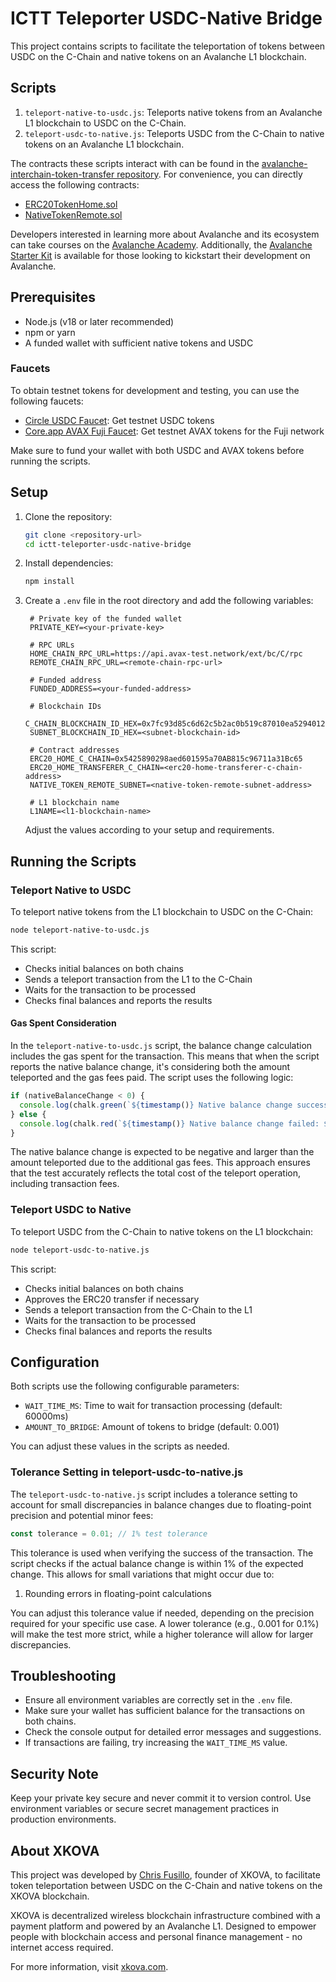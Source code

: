 # ICTT Teleporter USDC-Native Bridge

This project contains scripts to facilitate the teleportation of tokens between USDC on the C-Chain and native tokens on an Avalanche L1 blockchain.

## Scripts

1. `teleport-native-to-usdc.js`: Teleports native tokens from an Avalanche L1 blockchain to USDC on the C-Chain.
2. `teleport-usdc-to-native.js`: Teleports USDC from the C-Chain to native tokens on an Avalanche L1 blockchain.

The contracts these scripts interact with can be found in the [avalanche-interchain-token-transfer repository](https://github.com/ava-labs/avalanche-interchain-token-transfer). For convenience, you can directly access the following contracts:

- [ERC20TokenHome.sol](https://github.com/ava-labs/avalanche-interchain-token-transfer/blob/main/contracts/src/TokenHome/ERC20TokenHome.sol)
- [NativeTokenRemote.sol](https://github.com/ava-labs/avalanche-interchain-token-transfer/blob/main/contracts/src/TokenRemote/NativeTokenRemote.sol)

Developers interested in learning more about Avalanche and its ecosystem can take courses on the [Avalanche Academy](https://academy.avax.network/). Additionally, the [Avalanche Starter Kit](https://github.com/ava-labs/avalanche-starter-kit) is available for those looking to kickstart their development on Avalanche.

## Prerequisites

- Node.js (v18 or later recommended)
- npm or yarn
- A funded wallet with sufficient native tokens and USDC

### Faucets

To obtain testnet tokens for development and testing, you can use the following faucets:

- [Circle USDC Faucet](https://faucet.circle.com/): Get testnet USDC tokens
- [Core.app AVAX Fuji Faucet](https://core.app/tools/testnet-faucet/?subnet=c&token=c): Get testnet AVAX tokens for the Fuji network

Make sure to fund your wallet with both USDC and AVAX tokens before running the scripts.

## Setup

1. Clone the repository:

   ```sh
   git clone <repository-url>
   cd ictt-teleporter-usdc-native-bridge
   ```

2. Install dependencies:

   ```sh
   npm install
   ```

3. Create a `.env` file in the root directory and add the following variables:

   ```env
    # Private key of the funded wallet
    PRIVATE_KEY=<your-private-key>

    # RPC URLs
    HOME_CHAIN_RPC_URL=https://api.avax-test.network/ext/bc/C/rpc
    REMOTE_CHAIN_RPC_URL=<remote-chain-rpc-url>

    # Funded address
    FUNDED_ADDRESS=<your-funded-address>

    # Blockchain IDs
    C_CHAIN_BLOCKCHAIN_ID_HEX=0x7fc93d85c6d62c5b2ac0b519c87010ea5294012d1e407030d6acd0021cac10d5
    SUBNET_BLOCKCHAIN_ID_HEX=<subnet-blockchain-id>

    # Contract addresses
    ERC20_HOME_C_CHAIN=0x5425890298aed601595a70AB815c96711a31Bc65
    ERC20_HOME_TRANSFERER_C_CHAIN=<erc20-home-transferer-c-chain-address>
    NATIVE_TOKEN_REMOTE_SUBNET=<native-token-remote-subnet-address>

    # L1 blockchain name
    L1NAME=<l1-blockchain-name>
   ```

   Adjust the values according to your setup and requirements.

## Running the Scripts

### Teleport Native to USDC

To teleport native tokens from the L1 blockchain to USDC on the C-Chain:

```sh
node teleport-native-to-usdc.js
```

This script:

- Checks initial balances on both chains
- Sends a teleport transaction from the L1 to the C-Chain
- Waits for the transaction to be processed
- Checks final balances and reports the results

#### Gas Spent Consideration

In the `teleport-native-to-usdc.js` script, the balance change calculation includes the gas spent for the transaction. This means that when the script reports the native balance change, it's considering both the amount teleported and the gas fees paid. The script uses the following logic:

```javascript
if (nativeBalanceChange < 0) {
  console.log(chalk.green(`${timestamp()} Native balance change successful: ${nativeBalanceChange} tokens (inclusive of gas spent)`));
} else {
  console.log(chalk.red(`${timestamp()} Native balance change failed: ${nativeBalanceChange} tokens`));
}
```

The native balance change is expected to be negative and larger than the amount teleported due to the additional gas fees. This approach ensures that the test accurately reflects the total cost of the teleport operation, including transaction fees.

### Teleport USDC to Native

To teleport USDC from the C-Chain to native tokens on the L1 blockchain:

```sh
node teleport-usdc-to-native.js
```

This script:

- Checks initial balances on both chains
- Approves the ERC20 transfer if necessary
- Sends a teleport transaction from the C-Chain to the L1
- Waits for the transaction to be processed
- Checks final balances and reports the results

## Configuration

Both scripts use the following configurable parameters:

- `WAIT_TIME_MS`: Time to wait for transaction processing (default: 60000ms)
- `AMOUNT_TO_BRIDGE`: Amount of tokens to bridge (default: 0.001)

You can adjust these values in the scripts as needed.

### Tolerance Setting in teleport-usdc-to-native.js

The `teleport-usdc-to-native.js` script includes a tolerance setting to account for small discrepancies in balance changes due to floating-point precision and potential minor fees:

```javascript
const tolerance = 0.01; // 1% test tolerance
```

This tolerance is used when verifying the success of the transaction. The script checks if the actual balance change is within 1% of the expected change. This allows for small variations that might occur due to:

1. Rounding errors in floating-point calculations

You can adjust this tolerance value if needed, depending on the precision required for your specific use case. A lower tolerance (e.g., 0.001 for 0.1%) will make the test more strict, while a higher tolerance will allow for larger discrepancies.

## Troubleshooting

- Ensure all environment variables are correctly set in the `.env` file.
- Make sure your wallet has sufficient balance for the transactions on both chains.
- Check the console output for detailed error messages and suggestions.
- If transactions are failing, try increasing the `WAIT_TIME_MS` value.

## Security Note

Keep your private key secure and never commit it to version control. Use environment variables or secure secret management practices in production environments.

## About XKOVA

This project was developed by [Chris Fusillo](https://x.com/chrisfusillo), founder of XKOVA, to facilitate token teleportation between USDC on the C-Chain and native tokens on the XKOVA blockchain.

XKOVA is decentralized wireless blockchain infrastructure combined with a payment platform and powered by an Avalanche L1. Designed to empower people with blockchain access and personal finance management - no internet access required.

For more information, visit [xkova.com](https://xkova.com).
